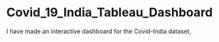 # Covid_19_India_Tableau_Dashboard
I have made an interactive dashboard for the Covid-India dataset,
